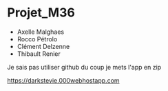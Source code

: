 # Projet_M36

- Axelle Malghaes
- Rocco Pétrolo
- Clément Delzenne
- Thibault Renier

Je sais pas utiliser github du coup je mets l'app en zip

https://darkstevie.000webhostapp.com
